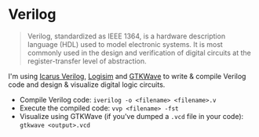 # Verilog

> Verilog, standardized as IEEE 1364, is a hardware description language (HDL) used to model electronic systems. It is most commonly used in the design and verification of digital circuits at the register-transfer level of abstraction.

I'm using [Icarus Verilog](http://iverilog.icarus.com), [Logisim](http://www.cburch.com/logisim) and [GTKWave](http://gtkwave.sourceforge.net/) to write & compile Verilog code and design & visualize digital logic circuits.

- Compile Verilog code: `iverilog -o <filename> <filename>.v`
- Execute the compiled code: `vvp <filename> -fst`
- Visualize using GTKWave (if you've dumped a `.vcd` file in your code): `gtkwave <output>.vcd`

